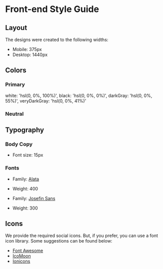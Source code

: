 # Front-end Style Guide

## Layout

The designs were created to the following widths:

- Mobile: 375px
- Desktop: 1440px

## Colors

### Primary

white: 'hsl(0, 0%, 100%)',
black: 'hsl(0, 0%, 0%)',
darkGray: 'hsl(0, 0%, 55%)',
veryDarkGray: 'hsl(0, 0%, 41%)'

### Neutral

## Typography

### Body Copy

- Font size: 15px

### Fonts

- Family: [Alata](https://fonts.google.com/specimen/Alata)
- Weight: 400

- Family: [Josefin Sans](https://fonts.google.com/specimen/Josefin+Sans)
- Weight: 300

## Icons

We provide the required social icons. But, if you prefer, you can use a font icon library. Some suggestions can be found below:

- [Font Awesome](https://fontawesome.com)
- [IcoMoon](https://icomoon.io)
- [Ionicons](https://ionicons.com)
